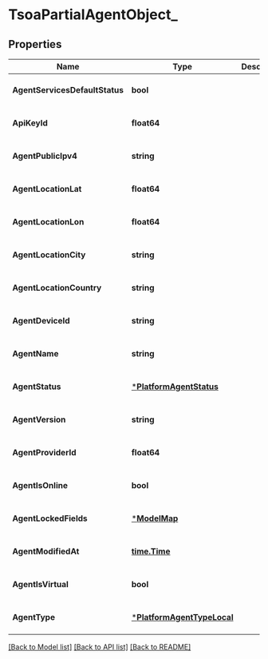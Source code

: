 # TsoaPartialAgentObject_

## Properties
Name | Type | Description | Notes
------------ | ------------- | ------------- | -------------
**AgentServicesDefaultStatus** | **bool** |  | [optional] [default to null]
**ApiKeyId** | **float64** |  | [optional] [default to null]
**AgentPublicIpv4** | **string** |  | [optional] [default to null]
**AgentLocationLat** | **float64** |  | [optional] [default to null]
**AgentLocationLon** | **float64** |  | [optional] [default to null]
**AgentLocationCity** | **string** |  | [optional] [default to null]
**AgentLocationCountry** | **string** |  | [optional] [default to null]
**AgentDeviceId** | **string** |  | [optional] [default to null]
**AgentName** | **string** |  | [optional] [default to null]
**AgentStatus** | [***PlatformAgentStatus**](PlatformAgentStatus.md) |  | [optional] [default to null]
**AgentVersion** | **string** |  | [optional] [default to null]
**AgentProviderId** | **float64** |  | [optional] [default to null]
**AgentIsOnline** | **bool** |  | [optional] [default to null]
**AgentLockedFields** | [***ModelMap**](map.md) |  | [optional] [default to null]
**AgentModifiedAt** | [**time.Time**](time.Time.md) |  | [optional] [default to null]
**AgentIsVirtual** | **bool** |  | [optional] [default to null]
**AgentType** | [***PlatformAgentTypeLocal**](PlatformAgentTypeLocal.md) |  | [optional] [default to null]

[[Back to Model list]](../README.md#documentation-for-models) [[Back to API list]](../README.md#documentation-for-api-endpoints) [[Back to README]](../README.md)


